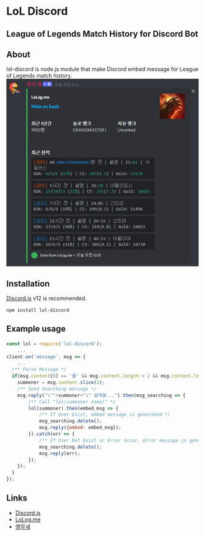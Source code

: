 # LoL Discord

## League of Legends Match History for Discord Bot

## About
lol-discord is node.js module that make Discord embed message for League of Legends match history.
![capture](/images/capture.png)


## Installation
[Discord.js](https://discord.js.org/) v12 is recommended.

```sh-session
npm install lol-discord
```

## Example usage
```javascript
const lol = require('lol-discord');
    ...
client.on('message', msg => {
    ...
  /** Parse Message */
  if(msg.content[0] == '롤' && msg.content.length > 2 && msg.content.length < 20) {
    summoner = msg.content.slice(2);
    /** Send Searching message */
    msg.reply("\""+summoner+"\" 검색중...").then(msg_searching => {
        /** Call "lol(summoner name)" */
        lol(summoner).then(embed_msg => {
            /** If User Exist, embed message is generated */
            msg_searching.delete();
            msg.reply({embed: embed_msg});
        }).catch(err => {
            /** If User Not Exist or Error occur, Error message is generated */
            msg_searching.delete();
            msg.reply(err);
        });
    });
  }
});
```

## Links
* [Discord.js](https://discord.js.org/)
* [LoLog.me](https://lolog.me/)
* [앵무새](https://koreanbots.dev/bots/795333228662751253)
